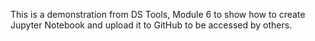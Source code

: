 This is a demonstration from DS Tools, Module 6 to show how to create Jupyter Notebook and upload it to GitHub to be accessed by others.
